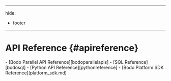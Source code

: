 ______________________________________________________________________

hide:

- footer

______________________________________________________________________

# API Reference {#apireference}

<div class="grid cards" markdown>
- [Bodo Parallel API Reference][bodoparallelapis]
- [SQL Reference][bodosql]
- [Python API Reference][pythonreference]
- [Bodo Platform SDK Reference](platform_sdk.md)
</div>
